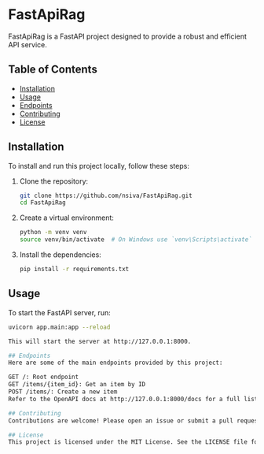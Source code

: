 # FastApiRag

FastApiRag is a FastAPI project designed to provide a robust and efficient API service.

## Table of Contents

- [Installation](#installation)
- [Usage](#usage)
- [Endpoints](#endpoints)
- [Contributing](#contributing)
- [License](#license)

## Installation

To install and run this project locally, follow these steps:

1. Clone the repository:

    ```sh
    git clone https://github.com/nsiva/FastApiRag.git
    cd FastApiRag
    ```

2. Create a virtual environment:

    ```sh
    python -m venv venv
    source venv/bin/activate  # On Windows use `venv\Scripts\activate`
    ```

3. Install the dependencies:

    ```sh
    pip install -r requirements.txt
    ```

## Usage

To start the FastAPI server, run:

```sh
uvicorn app.main:app --reload

This will start the server at http://127.0.0.1:8000.

## Endpoints
Here are some of the main endpoints provided by this project:

GET /: Root endpoint
GET /items/{item_id}: Get an item by ID
POST /items/: Create a new item
Refer to the OpenAPI docs at http://127.0.0.1:8000/docs for a full list of endpoints and their details.

## Contributing
Contributions are welcome! Please open an issue or submit a pull request for any changes or improvements.

## License
This project is licensed under the MIT License. See the LICENSE file for details.